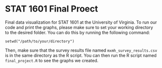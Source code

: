 # STAT 1601 Final Proect
Final data visualization for STAT 1601 at the University of Virginia. To run our code and print the graphs, please make sure to set your working directory to the desired folder. You can do this by running the following command:
```
setwd("/path/to/your/directory")
```
Then, make sure that the survey results file named `mxmh_survey_results.csv` is in the same directory as the R script. You can then run the R script named `final_project.R` to see the graphs we created.
